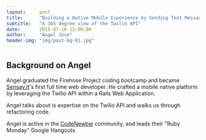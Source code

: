 ```yaml
---
layout:     post
title:      "Building a Native Mobile Experience by Sending Text Messages"
subtitle:   "A 365 degree view of the Twilio API"
date:       2015-07-16 12:00:00
author:     "Angel Jose"
header-img: "img/post-bg-01.jpg"
---
```


## Background on Angel

Angel graduated the Firehose Project coding bootcamp and became [Sensay.it](http://sensay.it)'s first full time web developer.  He crafted a mobile native platform by leveraging the Twilio API within a Rails Web Application.

Angel talks about is expertise on the Twilio API and walks us through refactoring code.

Angel is active in the [CodeNewbie](http://codenewbie.org) community, and leads their "Ruby Monday" Google Hangouts.  

<!--
{% include youtubePlayer.html id="o8FMMnw30BU" %}
-->